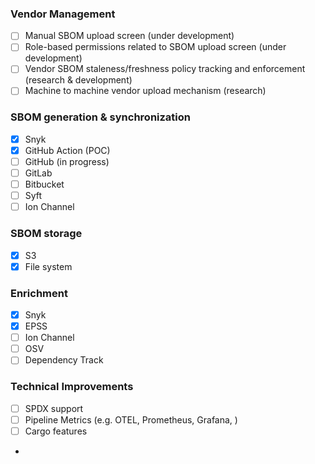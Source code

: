 ### Vendor Management

- [ ] Manual SBOM upload screen (under development)
- [ ] Role-based permissions related to SBOM upload screen (under development)
- [ ] Vendor SBOM staleness/freshness policy tracking and enforcement (research & development)
- [ ] Machine to machine vendor upload mechanism (research)

### SBOM generation & synchronization
- [X] Snyk
- [X] GitHub Action (POC)
- [ ] GitHub (in progress)
- [ ] GitLab
- [ ] Bitbucket
- [ ] Syft
- [ ] Ion Channel

### SBOM storage
- [X] S3
- [X] File system

### Enrichment
- [X] Snyk
- [X] EPSS
- [ ] Ion Channel
- [ ] OSV
- [ ] Dependency Track

### Technical Improvements

- [ ] SPDX support
- [ ] Pipeline Metrics (e.g. OTEL, Prometheus, Grafana, )
- [ ] Cargo features
- 
